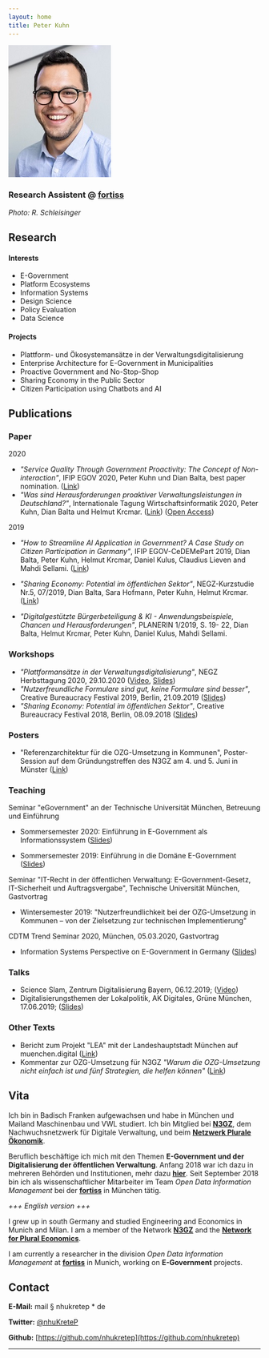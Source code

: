 ```yaml
---
layout: home
title: Peter Kuhn
---
```


![profilpic](.\profilpic.jpg)

### Research Assistent @ [fortiss](https://fortiss.org)

*Photo: R. Schleisinger*

## Research

#### Interests

* E-Government
* Platform Ecosystems
* Information Systems
* Design Science
* Policy Evaluation 
* Data Science

#### Projects

* Plattform- und Ökosystemansätze in der Verwaltungsdigitalisierung
* Enterprise Architecture for E-Government in Municipalities
* Proactive Government and No-Stop-Shop
* Sharing Economy in the Public Sector
* Citizen Participation using Chatbots and AI

## Publications

### Paper

2020

* *"Service Quality Through Government Proactivity: The Concept of Non-interaction"*, IFIP EGOV 2020, Peter Kuhn und Dian Balta, best paper nomination. ([Link](http://dx.doi.org/10.1007/978-3-030-57599-1_7))
* *"Was sind Herausforderungen proaktiver Verwaltungsleistungen in Deutschland?"*, Internationale Tagung Wirtschaftsinformatik 2020, Peter Kuhn, Dian Balta und Helmut Krcmar. ([Link](https://library.gito.de/oa_wi2020-e4.html)) ([Open Access](https://library.gito.de/open-access-pdf/E4_Paper_WI-2020_final_rev_final_cameraready.pdf))

2019

* *"How to Streamline AI Application in Government? A Case Study on Citizen Participation in Germany"*, IFIP EGOV-CeDEMePart 2019, Dian Balta, Peter Kuhn, Helmut Krcmar, Daniel Kulus, Claudius Lieven and Mahdi Sellami. ([Link](https://doi.org/10.1007/978-3-030-27325-5_18))

* *"Sharing Economy: Potential im öffentlichen Sektor"*, NEGZ-Kurzstudie Nr.5, 07/2019, Dian Balta, Sara Hofmann, Peter Kuhn, Helmut Krcmar. ([Link](https://negz.org/projekte-publikationen/))

* *"Digitalgestützte Bürgerbeteiligung & KI - Anwendungsbeispiele, Chancen und Herausforderungen"*, PLANERIN 1/2019, S. 19- 22, Dian Balta, Helmut Krcmar, Peter Kuhn, Daniel Kulus, Mahdi Sellami.

### Workshops

* *"Plattformansätze in der Verwaltungsdigitalisierung"*, NEGZ Herbsttagung 2020, 29.10.2020 ([Video](https://www.youtube.com/watch?v=RzcXcdU06dE), [Slides](https://speakerdeck.com/nhukretep/einfuhrung-zu-plattformansatzen-in-der-verwaltungsdigitalisierung))
* *"Nutzerfreundliche Formulare sind gut, keine Formulare sind besser"*, Creative Bureaucracy Festival 2019, Berlin, 21.09.2019 ([Slides](https://speakerdeck.com/nhukretep/nutzerfreundliche-formulare-sind-gut-keine-formulare-sind-besser))
* *"Sharing Economy: Potential im öffentlichen Sektor"*, Creative Bureaucracy Festival 2018, Berlin, 08.09.2018 ([Slides](https://www.slideshare.net/PeterKuhn22/sharing-economy-potential-im-ffentlichen-sektor))

### Posters

* "Referenzarchitektur für die OZG-Umsetzung in Kommunen", Poster-Session auf dem Gründungstreffen des N3GZ am 4. und 5. Juni in Münster ([Link](https://n3gz.org/2019/09/05/poster-referenzarchitektur-fuer-die-ozg-umsetzung-in-kommunen/))

### Teaching

Seminar "eGovernment" an der Technische Universität München, Betreuung und Einführung

* Sommersemester 2020: Einführung in E-Government als Informationssystem ([Slides](https://speakerdeck.com/nhukretep/einfuhrung-e-government-als-informationssystem))

* Sommersemester 2019: Einführung in die Domäne E-Government ([Slides](https://speakerdeck.com/nhukretep/einfuhrung-e-government))

Seminar "IT-Recht in der öffentlichen Verwaltung: E-Government-Gesetz, IT-Sicherheit und Auftragsvergabe", Technische Universität München, Gastvortrag 

* Wintersemester 2019: "Nutzerfreundlichkeit bei der OZG-Umsetzung in Kommunen – von der Zielsetzung zur technischen Implementierung"

CDTM Trend Seminar 2020, München, 05.03.2020, Gastvortrag

* Information Systems Perspective on E-Government in Germany ([Slides](https://speakerdeck.com/nhukretep/information-systems-perspective-on-e-government-in-germany))

### Talks

* Science Slam, Zentrum Digitalisierung Bayern, 06.12.2019; ([Video](https://www.youtube.com/watch?v=eG5EuuUYZFQ))
* Digitalisierungsthemen der Lokalpolitik, AK Digitales, Grüne München, 17.06.2019; ([Slides](https://speakerdeck.com/nhukretep/digitalisierungsthemen-der-lokalpolitik))

### Other Texts

* Bericht zum Projekt "LEA" mit der Landeshauptstadt München auf muenchen.digital ([Link](https://muenchen.digital/blog/begleitforschung-e-government/))
* Kommentar zur OZG-Umsetzung für N3GZ *"Warum die OZG-Umsetzung nicht einfach ist und fünf Strategien, die helfen können"* ([Link](https://n3gz.org/2020/08/21/warum-die-ozg-umsetzung-nicht-einfach-ist-und-fuenf-strategien-die-helfen-koennen/))

## Vita

Ich bin in Badisch Franken aufgewachsen und habe in München und Mailand Maschinenbau und VWL studiert. Ich bin Mitglied bei **[N3GZ](https://n3gz.org/)**, dem Nachwuchsnetzwerk für Digitale Verwaltung, und beim **[Netzwerk Plurale Ökonomik](https://www.plurale-oekonomik.de/netzwerk-plurale-oekonomik/)**.

Beruflich beschäftige ich mich mit den Themen **E-Government und der Digitalisierung der öffentlichen Verwaltung**. Anfang 2018 war ich dazu in mehreren Behörden und Institutionen, mehr dazu [**hier**](https://nhukretep.github.io/eGov-blog/). Seit September 2018 bin ich als wissenschaftlicher Mitarbeiter im Team *Open Data Information Management* bei der [**fortiss**](https://www.fortiss.org) in München tätig.

*+++ English version +++*

I grew up in south Germany and studied Engineering and Economics in Munich and Milan. I am a member of the Network **[N3GZ](https://n3gz.org/)** and the [**Network for Plural Economics**](https://www.exploring-economics.org/en/).

I am currently a researcher in the division *Open Data Information Management* at [**fortiss**](https://www.fortiss.org/en/home/) in Munich, working on **E-Government** projects.

## Contact

**E-Mail:** mail § nhukretep * de

**Twitter:** [@nhuKreteP](https://twitter.com/nhukretep)

**Github:** [https://github.com/nhukretep](https://github.com/nhukretep)

---
